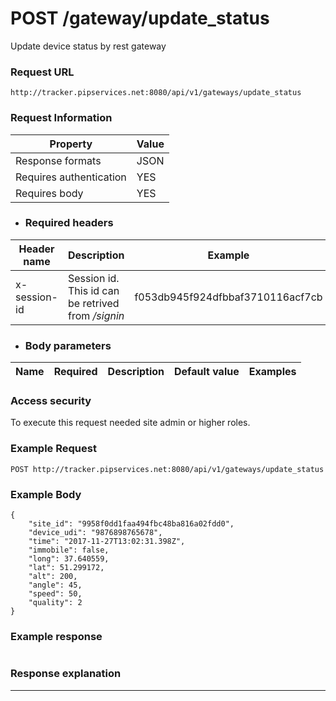 # <a name="update-status">POST /gateway/update_status</a>

Update device status by rest gateway

### Request URL

`
http://tracker.pipservices.net:8080/api/v1/gateways/update_status
`

### Request Information

| Property | Value |
|----|----|
| Response formats | JSON |
| Requires authentication | YES |
| Requires body | YES |

- ### Required headers
| Header name | Description | Example |
|----|----|----|
| x-session-id | Session id. This id can be retrived from */signin* | f053db945f924dfbbaf3710116acf7cb |

- ### Body parameters

| Name | Required | Description | Default value | Examples |
|------|----------|-------------|---------------|---------|


### Access security 

To execute this request needed site admin or higher roles.

### Example Request

`
 POST http://tracker.pipservices.net:8080/api/v1/gateways/update_status
`

### Example Body

```
{
	"site_id": "9958f0dd1faa494fbc48ba816a02fdd0",
	"device_udi": "9876898765678",
	"time": "2017-11-27T13:02:31.398Z",
	"immobile": false,
	"long": 37.640559,
	"lat": 51.299172, 
	"alt": 200,
	"angle": 45,
	"speed": 50,
	"quality": 2
}
```

### Example response

```

```

### Response explanation



---